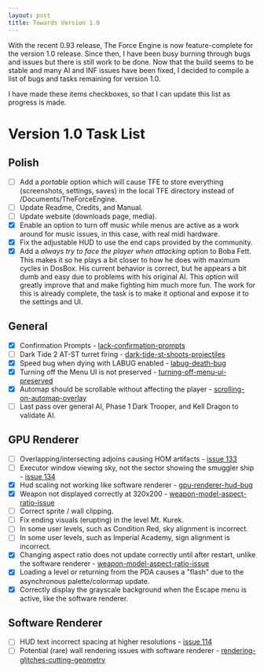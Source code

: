 ```yaml
---
layout: post
title: Towards Version 1.0
---
```

With the recent 0.93 release, The Force Engine is now feature-complete for the version 1.0 release. Since then, I have been busy burning through bugs and issues but there is still work to be done. Now that the build seems to be stable and many AI and INF issues have been fixed, I decided to compile a list of bugs and tasks remaining for version 1.0.

I have made these items checkboxes, so that I can update this list as progress is made.

# Version 1.0 Task List

## Polish
- [ ] Add a *portable* option which will cause TFE to store everything (screenshots, settings, saves) in the local TFE directory instead of /Documents/TheForceEngine.
- [ ] Update Readme, Credits, and Manual.
- [ ] Update website (downloads page, media).
- [x] Enable an option to turn off music while menus are active as a work around for music issues, in this case, with real midi hardware.
- [x] Fix the adjustable HUD to use the end caps provided by the community.
- [x] Add a *always try to face the player when attacking* option to Boba Fett. This makes it so he plays a bit closer to how he does with maximum cycles in DosBox. His current behavior is correct, but he appears a bit dumb and easy due to problems with his original AI. This option will greatly improve that and make fighting him much more fun. The work for this is already complete, the task is to make it optional and expose it to the settings and UI.

## General
- [x]  Confirmation Prompts - <a href="https://the-force-engine.freeforums.net/thread/126/lack-confirmation-prompts">lack-confirmation-prompts</a>
- [ ]  Dark Tide 2 AT-ST turret firing - <a href="https://the-force-engine.freeforums.net/thread/153/dark-tide-st-shoots-projectiles">dark-tide-st-shoots-projectiles</a>
- [x]  Speed bug when dying with LABUG enabled - <a href="https://the-force-engine.freeforums.net/thread/79/labug-death-bug">labug-death-bug</a>
- [x]  Turning off the Menu UI is not preserved - <a href="https://the-force-engine.freeforums.net/thread/77/turning-off-menu-ui-preserved">turning-off-menu-ui-preserved</a>
- [x]  Automap should be scrollable without affecting the player - <a href="https://the-force-engine.freeforums.net/thread/127/scrolling-on-automap-overlay">scrolling-on-automap-overlay</a>
- [ ]  Last pass over general AI, Phase 1 Dark Trooper, and Kell Dragon to validate AI.

## GPU Renderer
- [ ]  Overlapping/intersecting adjoins causing HOM artifacts - <a href="https://github.com/luciusDXL/TheForceEngine/issues/133">issue 133</a>
- [ ]  Executor window viewing sky, not the sector showing the smuggler ship - <a href="https://github.com/luciusDXL/TheForceEngine/issues/134">issue 134</a>
- [x]  Hud scaling not working like software renderer - <a href="https://the-force-engine.freeforums.net/thread/152/gpu-renderer-hud-bug">gpu-renderer-hud-bug</a>
- [x]  Weapon not displayed correctly at 320x200 - <a href="https://the-force-engine.freeforums.net/thread/138/weapon-model-aspect-ratio-issue">weapon-model-aspect-ratio-issue</a>
- [ ]  Correct sprite / wall clipping.
- [ ]  Fix ending visuals (erupting) in the level Mt. Kurek.
- [ ]  In some user levels, such as Condition Red, sky alignment is incorrect.
- [ ]  In some user levels, such as Imperial Academy, sign alignment is incorrect.
- [x]  Changing aspect ratio does not update correctly until after restart, unlike the software renderer - <a href="https://the-force-engine.freeforums.net/thread/138/weapon-model-aspect-ratio-issue">weapon-model-aspect-ratio-issue</a>
- [x]  Loading a level or returning from the PDA causes a "flash" due to the asynchronous palette/colormap update.
- [x] Correctly display the grayscale background when the Escape menu is active, like the software renderer.

## Software Renderer
- [ ] HUD text incorrect spacing at higher resolutions - <a href="https://github.com/luciusDXL/TheForceEngine/issues/114">issue 114</a>
- [ ] Potential (rare) wall rendering issues with software renderer - <a href="https://the-force-engine.freeforums.net/thread/135/rendering-glitches-cutting-geometry">rendering-glitches-cutting-geometry</a>
